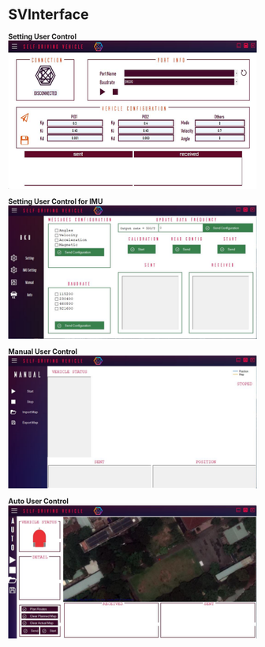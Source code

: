 # SVInterface
**Setting User Control**
<img src="Images/SettingUC.JPG" width="700" height="300">

**Setting User Control for IMU**
<img src="Images/SettingIMUUC.JPG">

**Manual User Control**
<img src="Images/ManualUC.JPG">

**Auto User Control**
<img src="Images/AutoUC.JPG">
